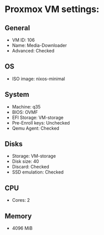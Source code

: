 # Proxmox VM settings:

## General
- VM ID: 106
- Name: Media-Downloader
- Advanced: Checked

## OS
- ISO image: nixos-minimal

## System
- Machine: q35
- BIOS: OVMF 
- EFI Storage: VM-storage
- Pre-Enroll keys: Unchecked
- Qemu Agent: Checked

## Disks
- Storage: VM-storage
- Disk size: 40
- Discard: Checked
- SSD emulation: Checked

## CPU
- Cores: 2

## Memory
- 4096 MiB